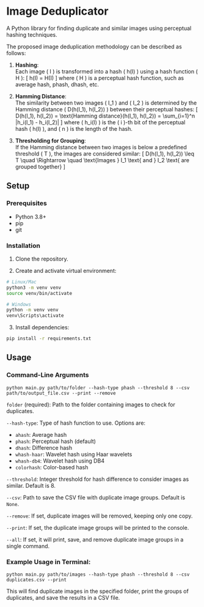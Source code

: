 # Image Deduplicator

A Python library for finding duplicate and similar images using perceptual hashing techniques.

The proposed image deduplication methodology can be described as follows:

1. **Hashing**:  
   Each image \( I \) is transformed into a hash \( h(I) \) using a hash function \( H \):
   \[
   h(I) = H(I)
   \]
   where \( H \) is a perceptual hash function, such as average hash, phash, dhash, etc.

2. **Hamming Distance**:  
   The similarity between two images \( I_1 \) and \( I_2 \) is determined by the Hamming distance \( D(h(I_1), h(I_2)) \) between their perceptual hashes:
   \[
   D(h(I_1), h(I_2)) = \text{Hamming distance}(h(I_1), h(I_2)) = \sum_{i=1}^n |h_i(I_1) - h_i(I_2)|
   \]
   where \( h_i(I) \) is the \( i \)-th bit of the perceptual hash \( h(I) \), and \( n \) is the length of the hash.

3. **Thresholding for Grouping**:  
   If the Hamming distance between two images is below a predefined threshold \( T \), the images are considered similar:
   \[
   D(h(I_1), h(I_2)) \leq T \quad \Rightarrow \quad \text{Images } I_1 \text{ and } I_2 \text{ are grouped together}
   \]

## Setup

### Prerequisites
- Python 3.8+
- pip
- git

### Installation

1. Clone the repository.

2. Create and activate virtual environment:
```bash
# Linux/Mac
python3 -m venv venv
source venv/bin/activate

# Windows
python -m venv venv
venv\Scripts\activate
```

3. Install dependencies:
```bash
pip install -r requirements.txt
```

## Usage

### Command-Line Arguments
```
python main.py path/to/folder --hash-type phash --threshold 8 --csv path/to/output_file.csv --print --remove
```

`folder` (required): Path to the folder containing images to check for duplicates.

`--hash-type`: Type of hash function to use. Options are:
   - `ahash`: Average hash
   - `phash`: Perceptual hash (default)
   - `dhash`: Difference hash
   - `whash-haar`: Wavelet hash using Haar wavelets
   - `whash-db4`: Wavelet hash using DB4
   - `colorhash`: Color-based hash

`--threshold`: Integer threshold for hash difference to consider images as similar. Default is 8.

`--csv`: Path to save the CSV file with duplicate image groups. Default is `None`.

`--remove`: If set, duplicate images will be removed, keeping only one copy.

`--print`: If set, the duplicate image groups will be printed to the console.

`--all`: If set, it will print, save, and remove duplicate image groups in a single command.

### Example Usage in Terminal:
```
python main.py path/to/images --hash-type phash --threshold 8 --csv duplicates.csv --print
```

This will find duplicate images in the specified folder, print the groups of duplicates, and save the results in a CSV file.

